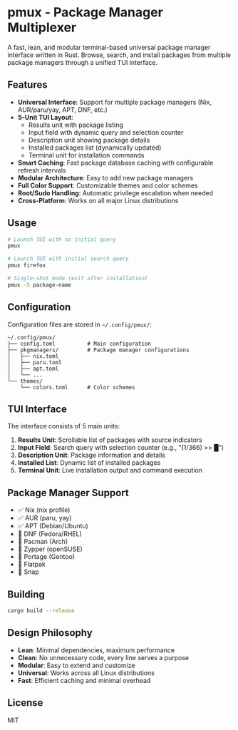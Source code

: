 # pmux - Package Manager Multiplexer

A fast, lean, and modular terminal-based universal package manager interface written in Rust. Browse, search, and install packages from multiple package managers through a unified TUI interface.

## Features

- **Universal Interface**: Support for multiple package managers (Nix, AUR/paru/yay, APT, DNF, etc.)
- **5-Unit TUI Layout**: 
  - Results unit with package listing
  - Input field with dynamic query and selection counter
  - Description unit showing package details
  - Installed packages list (dynamically updated)
  - Terminal unit for installation commands
- **Smart Caching**: Fast package database caching with configurable refresh intervals
- **Modular Architecture**: Easy to add new package managers
- **Full Color Support**: Customizable themes and color schemes
- **Root/Sudo Handling**: Automatic privilege escalation when needed
- **Cross-Platform**: Works on all major Linux distributions

## Usage

```bash
# Launch TUI with no initial query
pmux

# Launch TUI with initial search query
pmux firefox

# Single-shot mode (exit after installation)
pmux -S package-name
```

## Configuration

Configuration files are stored in `~/.config/pmux/`:

```
~/.config/pmux/
├── config.toml          # Main configuration
├── pkgmanagers/         # Package manager configurations
│   ├── nix.toml
│   ├── paru.toml
│   ├── apt.toml
│   └── ...
└── themes/
    └── colors.toml      # Color schemes
```

## TUI Interface

The interface consists of 5 main units:

1. **Results Unit**: Scrollable list of packages with source indicators
2. **Input Field**: Search query with selection counter (e.g., "(1/366) >> █")
3. **Description Unit**: Package information and details
4. **Installed List**: Dynamic list of installed packages
5. **Terminal Unit**: Live installation output and command execution

## Package Manager Support

- ✅ Nix (nix profile)
- ✅ AUR (paru, yay)
- ✅ APT (Debian/Ubuntu)
- 🚧 DNF (Fedora/RHEL)
- 🚧 Pacman (Arch)
- 🚧 Zypper (openSUSE)
- 🚧 Portage (Gentoo)
- 🚧 Flatpak
- 🚧 Snap

## Building

```bash
cargo build --release
```

## Design Philosophy

- **Lean**: Minimal dependencies, maximum performance
- **Clean**: No unnecessary code, every line serves a purpose
- **Modular**: Easy to extend and customize
- **Universal**: Works across all Linux distributions
- **Fast**: Efficient caching and minimal overhead

## License

MIT
